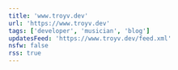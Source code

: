 ```yaml
---
title: 'www.troyv.dev'
url: 'https://www.troyv.dev'
tags: ['developer', 'musician', 'blog']
updatesFeed: 'https://www.troyv.dev/feed.xml'
nsfw: false
rss: true
---
```

